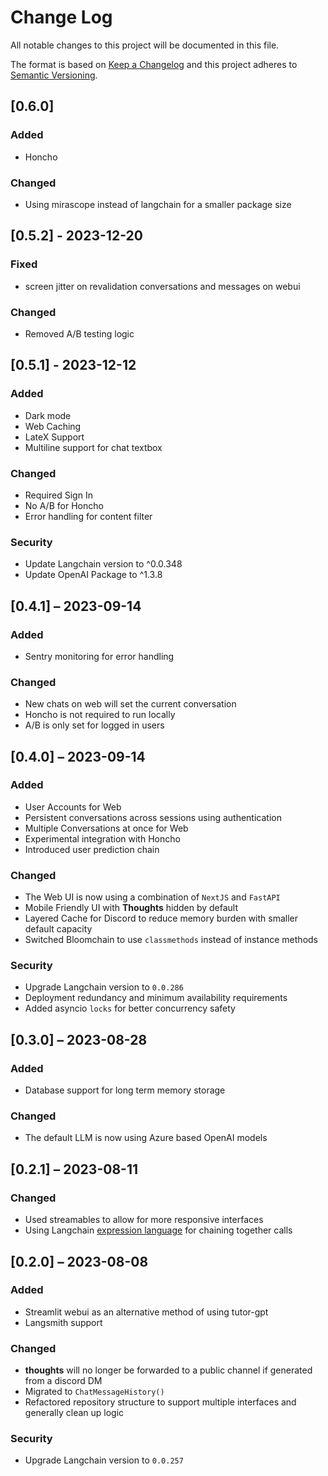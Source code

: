 # Change Log
All notable changes to this project will be documented in this file.
 
The format is based on [Keep a Changelog](http://keepachangelog.com/)
and this project adheres to [Semantic Versioning](http://semver.org/).


## [0.6.0]

### Added

- Honcho

### Changed

- Using mirascope instead of langchain for a smaller package size


## [0.5.2] - 2023-12-20

### Fixed

- screen jitter on revalidation conversations and messages on webui

### Changed

- Removed A/B testing logic

## [0.5.1] - 2023-12-12

### Added

- Dark mode
- Web Caching
- LateX Support
- Multiline support for chat textbox

### Changed

- Required Sign In
- No A/B for Honcho
- Error handling for content filter

### Security

- Update Langchain version to ^0.0.348
- Update OpenAI Package to ^1.3.8


## [0.4.1] – 2023-09-14

### Added

- Sentry monitoring for error handling

### Changed

- New chats on web will set the current conversation
- Honcho is not required to run locally
- A/B is only set for logged in users

## [0.4.0] – 2023-09-14

### Added

- User Accounts for Web
- Persistent conversations across sessions using authentication
- Multiple Conversations at once for Web
- Experimental integration with Honcho
- Introduced user prediction chain

### Changed

- The Web UI is now using a combination of `NextJS` and `FastAPI`
- Mobile Friendly UI with **Thoughts** hidden by default
- Layered Cache for Discord to reduce memory burden with smaller default
  capacity
- Switched Bloomchain to use `classmethods` instead of instance methods

### Security

- Upgrade Langchain version to `0.0.286`
- Deployment redundancy and minimum availability requirements
- Added asyncio `locks` for better concurrency safety

## [0.3.0] – 2023-08-28

### Added

- Database support for long term memory storage

### Changed

- The default LLM is now using Azure based OpenAI models
 
## [0.2.1] – 2023-08-11

### Changed

- Used streamables to allow for more responsive interfaces
- Using Langchain [expression language](https://python.langchain.com/docs/guides/expression_language/#:~:text=LangChain%20Expression%20Language%20is%20a,as%20well%20as%20cookbook%20examples.)
  for chaining together calls

## [0.2.0] – 2023-08-08
 
### Added

- Streamlit webui as an alternative method of using tutor-gpt
- Langsmith support

### Changed
 
- **thoughts** will no longer be forwarded to a public channel if generated from
  a discord DM
- Migrated to `ChatMessageHistory()`
- Refactored repository structure to support multiple interfaces and generally
  clean up logic

### Security

- Upgrade Langchain version to `0.0.257`
